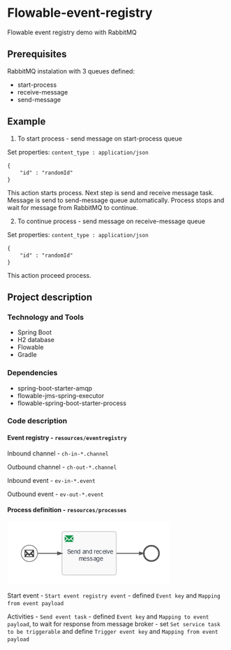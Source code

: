 # Flowable-event-registry
Flowable event registry demo with RabbitMQ

## Prerequisites
RabbitMQ instalation with 3 queues defined:
* start-process
* receive-message
* send-message

## Example
1. To start process - send message on start-process queue

Set properties: `content_type : application/json`

```
{
    "id" : "randomId"
}
```
This action starts process. Next step is send and receive message task. Message is send to send-message queue automatically. Process stops and wait for message from RabbitMQ to continue.

2. To continue process - send message on receive-message queue

Set properties: `content_type : application/json`

```
{
    "id" : "randomId"
}
```
This action proceed process.

## Project description
### Technology and Tools
* Spring Boot
* H2 database
* Flowable
* Gradle
### Dependencies
* spring-boot-starter-amqp
* flowable-jms-spring-executor
* flowable-spring-boot-starter-process
### Code description
#### Event registry - `resources/eventregistry`
Inbound channel - `ch-in-*.channel`

Outbound channel - `ch-out-*.channel`

Inbound event - `ev-in-*.event`

Outbound event - `ev-out-*.event`
#### Process definition - `resources/processes`
![process](tmp/process.png)

Start event - `Start event registry event` - defined `Event key` and `Mapping from event payload`

Activities - `Send event task` - defined `Event key` and `Mapping to event payload`, to wait for response from message broker - set `Set service task to be triggerable` and define `Trigger event key` and `Mapping from event payload` 